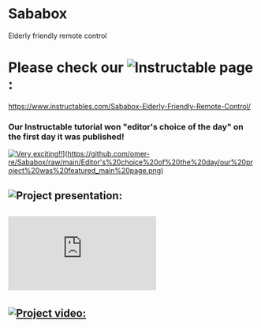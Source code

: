 # Sababox
Elderly friendly remote control

# Please check our ![Instructable page](https://www.instructables.com/Sababox-Elderly-Friendly-Remote-Control/):
https://www.instructables.com/Sababox-Elderly-Friendly-Remote-Control/
### Our Instructable tutorial won "editor's choice of the day" on the first day it was published!
[![Very exciting!!](https://i.imgur.com/zkU0o6T.jpeg)](https://www.instructables.com/Sababox-Elderly-Friendly-Remote-Control/)](https://github.com/omer-re/Sababox/raw/main/Editor's%20choice%20of%20the%20day/our%20project%20was%20featured_main%20page.png)


## ![Project presentation:](https://docs.google.com/presentation/d/e/2PACX-1vQCZM_ksgL3oxtfN-BX2qDp6d6x7_tDfaDGxTQo-hp4jPZ5anolrv2KEckDI3gIirKOEnVwMLj-9iG6/pub?start=true&loop=false&delayms=10000)

## ![Project poster:](https://github.com/omer-re/Sababox/blob/main/Sababox%20CRML%20poster.pdf)

## [![Project video:](https://i.imgur.com/aPUgKLl.png)](https://www.youtube.com/watch?v=u9Db-l06_1o)
